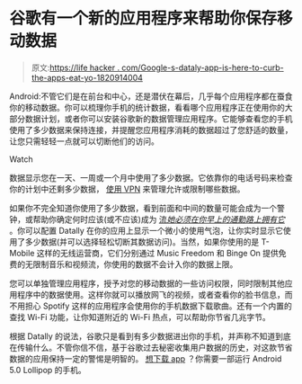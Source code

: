 # 谷歌有一个新的应用程序来帮助你保存移动数据

> 原文:[https://life hacker . com/Google-s-dataly-app-is-here-to-curb-the-apps-eat-yo-1820914004](https://lifehacker.com/google-s-datally-app-is-here-to-curb-which-apps-eat-yo-1820914004)

Android:不管它们是在前台和中心，还是潜伏在幕后，几乎每个应用程序都在蚕食你的移动数据。你可以梳理你手机的统计数据，看看哪个应用程序正在使用你的大部分数据计划，或者你可以安装谷歌新的数据管理应用程序。它能够查看您的手机使用了多少数据来保持连接，并提醒您应用程序消耗的数据超过了您舒适的数量，让您只需轻轻一点就可以切断他们的访问。

Watch

数据显示您在一天、一周或一个月中使用了多少数据。它依靠你的电话号码来检查你的计划中还剩多少数据， [使用 VPN](https://lifehacker.com/the-beginners-guide-to-vpns-1819912770) 来管理允许或限制哪些数据。

如果你不完全知道你使用了多少数据，看到前面和中间的数量可能会成为一个警钟，或帮助你确定何时应该(或不应该)成为 [流*她必须在你早上的通勤路上拥有它*](https://lifehacker.com/here-s-what-s-coming-and-going-from-netflix-in-december-1820606742) 。你可以配置 Datally 在你的应用上显示一个微小的使用气泡，让你实时显示它使用了多少数据(并可以选择轻松切断其数据访问)。当然，如果你使用的是 T-Mobile 这样的无线运营商，它们分别通过 Music Freedom 和 Binge On 提供免费的无限制音乐和视频流，你使用的数据不会计入你的数据上限。

您可以单独管理应用程序，授予对您的移动数据的一些访问权限，同时限制其他应用程序中的数据使用。这样你就可以播放网飞的视频，或者查看你的脸书信息，而不用担心 Spotify 这样的应用程序会使用你的手机数据下载歌曲。还有一个内置的查找 Wi-Fi 功能，让你知道附近的 Wi-Fi 热点，可以帮助你节省几兆字节。

根据 Datally 的说法，谷歌只是看到有多少数据进出你的手机，并声称不知道到底在传输什么。不管你信不信，基于谷歌过去秘密收集用户数据的历史，对这款节省数据的应用保持一定的警惕是明智的。 [想下载 app](https://play.google.com/store/apps/details?id=com.google.android.apps.freighter) ？你需要一部运行 Android 5.0 Lollipop 的手机。